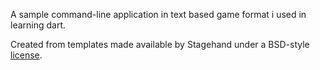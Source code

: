 A sample command-line application in text based game format i used in learning dart.

Created from templates made available by Stagehand under a BSD-style
[license](https://github.com/dart-lang/stagehand/blob/master/LICENSE).

